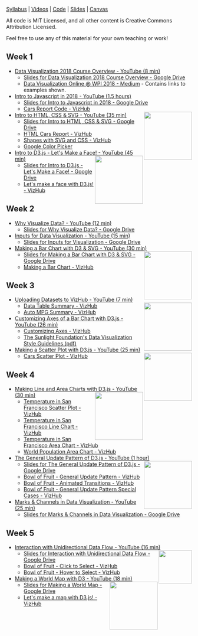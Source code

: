 [Syllabus](syllabus.html) | [Videos](https://www.youtube.com/watch?v=4e3NF8ez95w&list=PL9yYRbwpkykvOXrZumtZWbuaXWHvjD8gi) | [Code](https://vizhub.com/curran) | [Slides](https://drive.google.com/drive/folders/1COIzQ2HNdegDRl2DSrwbliktSFksdE3m?usp=sharing) | [Canvas](https://canvas.wpi.edu/courses/11859)

All code is MIT Licensed, and all other content is Creative Commons Attribution Licensed.

Feel free to use any of this material for your own teaching or work!

## Week 1
 * [Data Visualization 2018 Course Overview - YouTube (8 min)](https://www.youtube.com/watch?v=4e3NF8ez95w&list=PL9yYRbwpkykvOXrZumtZWbuaXWHvjD8gi)
   * [Slides for Data Visualization 2018 Course Overview - Google Drive](https://docs.google.com/presentation/d/1M4Ndoa_rbCZO5uNurD4slJc3yOFXgzZbQ9c1-MYICrI/edit?usp=sharing)
   * [Data Visualization Online @ WPI 2018 - Medium](https://medium.com/@currankelleher/data-visualization-online-wpi-2018-f662bf32908d) - Contains links to examples shown.
 * [Intro to Javascript in 2018 - YouTube (1.5 hours)](https://www.youtube.com/watch?v=rUnmw9fQEwg&list=PL9yYRbwpkykvOXrZumtZWbuaXWHvjD8gi)
   * [Slides for Intro to Javascript in 2018 - Google Drive](https://docs.google.com/presentation/d/107iidqJf5X9Yyk_C2NhH3vAeDPh7pNXw-wtk8yylXio/edit?usp=sharing)
   * [Cars Report Code - VizHub](https://vizhub.com/curran/1e6587bb27c54c368deae8b79a7ca59a)
 * [Intro to HTML, CSS & SVG - YouTube (35 min)](https://www.youtube.com/watch?v=ysG9j4_Uw_g&index=3&list=PL9yYRbwpkykvOXrZumtZWbuaXWHvjD8gi)<a href="https://vizhub.com/curran/366c38ba5ebc4631b4bd936f3b709744"><img align="right" height="130" src="https://user-images.githubusercontent.com/68416/45684652-a0945700-bb64-11e8-8968-75c12af08473.png"></a>
   * [Slides for Intro to HTML, CSS & SVG - Google Drive](https://docs.google.com/presentation/d/1mneYj6UAd71HjxdkMy3goEeOS-PhX7iM7xubbNjhPok/edit?usp=sharing)
   * [HTML Cars Report - VizHub](https://vizhub.com/curran/3b8a76ab64a649d19d73ddcaff6bdaf3)
   * [Shapes with SVG and CSS - VizHub](https://vizhub.com/curran/366c38ba5ebc4631b4bd936f3b709744)
   * [Google Color Picker](https://www.google.com/search?q=color+picker&oq=color+picker&aqs=chrome.0.0l3j35i39j0l2.2912j0j7)
 * [Intro to D3.js - Let's Make a Face! - YouTube (45 min)](https://www.youtube.com/watch?v=-RQWC4I2I1s&list=PL9yYRbwpkykvOXrZumtZWbuaXWHvjD8gi&index=4)<a href="https://vizhub.com/curran/be771477cb974c938cd8603dd8b59d32"><img align="right" height="130" src="https://user-images.githubusercontent.com/68416/45684995-96bf2380-bb65-11e8-9830-5c81fd9b74da.png"></a>
   * [Slides for Intro to D3.js - Let's Make a Face! - Google Drive](https://docs.google.com/presentation/d/1BpcyDF-t3DoOm6GnHrDzw4i_vG8Oi-iatRjywJkCN4g/edit?usp=sharing)
   * [Let's make a face with D3.js! - VizHub](https://vizhub.com/68416/be771477cb974c938cd8603dd8b59d32)

## Week 2
 * [Why Visualize Data? - YouTube (12 min)](https://www.youtube.com/watch?v=7qJY6Rq9e2w&list=PL9yYRbwpkykvOXrZumtZWbuaXWHvjD8gi)
   * [Slides for Why Visualize Data? - Google Drive](https://docs.google.com/presentation/d/1IGhW6-nQX1gzEmWQH6XI9wHJSKVjWY5aq7mdWYU0gbI/edit?usp=sharing)
 * [Inputs for Data Visualization - YouTube (15 min)](https://www.youtube.com/watch?v=nGhSauu93vY&list=PL9yYRbwpkykvOXrZumtZWbuaXWHvjD8gi&index=6)
   * [Slides for Inputs for Visualization - Google Drive](https://docs.google.com/presentation/d/1Zh4hkjZdBXv_NSOR15A2uTHvAQDHlIQohkym0Y0nOcI/edit?usp=sharing)
 * [Making a Bar Chart with D3 & SVG - YouTube (30 min)](https://www.youtube.com/watch?v=NlBt-7PuaLk&list=PL9yYRbwpkykvOXrZumtZWbuaXWHvjD8gi&index=8)<a href="https://vizhub.com/curran/dd44f8fcdc8346ff90bddd63572bf638"><img align="right" height="130" src="https://user-images.githubusercontent.com/68416/45685023-b0f90180-bb65-11e8-913d-ac43312ea396.png"></a>
    * [Slides for Making a Bar Chart with D3 & SVG - Google Drive](https://docs.google.com/presentation/d/19rsOr0TYpW1iC_ncZlnWyxcvqzBChu3kUcfktBbNhio/edit?usp=sharing)
    * [Making a Bar Chart - VizHub](https://vizhub.com/curran/dd44f8fcdc8346ff90bddd63572bf638)

## Week 3
 * [Uploading Datasets to VizHub - YouTube (7 min)](https://www.youtube.com/watch?v=M6g5jKbS2vg&list=PL9yYRbwpkykvOXrZumtZWbuaXWHvjD8gi&index=8)<a href="https://vizhub.com/curran/a44b38541b6e47a4afdd2dfe67a302c5"><img align="right" height="130" src="https://user-images.githubusercontent.com/68416/45685040-be15f080-bb65-11e8-82b7-69d6ff42b681.png"></a>
   * [Data Table Summary - VizHub](https://vizhub.com/curran/e6e1782e79f34e75898c49d4ed50abea)
   * [Auto MPG Summary - VizHub](https://vizhub.com/curran/5f89c1c4b9164832ad9982880a9f018c)
 * [Customizing Axes of a Bar Chart with D3.js - YouTube (26 min)](https://www.youtube.com/watch?v=c3MCROTNN8g&list=PL9yYRbwpkykvOXrZumtZWbuaXWHvjD8gi&index=9)
   * [Customizing Axes - VizHub](https://vizhub.com/curran/a44b38541b6e47a4afdd2dfe67a302c5)
   * [The Sunlight Foundation's Data Visualization Style Guidelines (pdf)](https://github.com/amycesal/dataviz-style-guide/raw/master/Sunlight-StyleGuide-DataViz.pdf)
 * [Making a Scatter Plot with D3.js - YouTube (25 min)](https://www.youtube.com/watch?v=M2s2jowLkUo&index=10&list=PL9yYRbwpkykvOXrZumtZWbuaXWHvjD8gi)<a href="https://vizhub.com/curran/9247d4d42df74185980f7b1f7504dcc5"><img align="right" height="130" src="https://user-images.githubusercontent.com/68416/45685065-d128c080-bb65-11e8-86a3-9b558155077a.png"></a>
   * [Cars Scatter Plot - VizHub](https://vizhub.com/curran/9247d4d42df74185980f7b1f7504dcc5)

## Week 4
 * [Making Line and Area Charts with D3.js - YouTube (30 min)](https://www.youtube.com/watch?v=0vKYFsTLtbA&index=11&list=PL9yYRbwpkykvOXrZumtZWbuaXWHvjD8gi)<a href="https://vizhub.com/curran/012b5b20ce894b0fa7dc98ef3a0b43a5"><img align="right" height="130" src="https://user-images.githubusercontent.com/68416/45685084-dede4600-bb65-11e8-9cab-b69dbc903027.png"></a>
   * [Temperature in San Francisco Scatter Plot - VizHub](https://vizhub.com/curran/d131cb66253d4f88b06f76897211625a)
   * [Temperature in San Francisco Line Chart - VizHub](https://vizhub.com/curran/012b5b20ce894b0fa7dc98ef3a0b43a5)
   * [Temperature in San Francisco Area Chart - VizHub](https://vizhub.com/curran/585f19b2564e484188f4c60f1faf828e)
   * [World Population Area Chart - VizHub](https://vizhub.com/curran/900cb204023748b9a8bdf2273bdefe03)
 * [The General Update Pattern of D3.js - YouTube (1 hour)](https://www.youtube.com/watch?v=IyIAR65G-GQ&list=PL9yYRbwpkykvOXrZumtZWbuaXWHvjD8gi&index=12)<a href="https://vizhub.com/curran/7f4137a77b564607ae2791ab1e49cf7e"><img align="right" height="130" src="https://user-images.githubusercontent.com/68416/45685124-f87f8d80-bb65-11e8-91fe-4a341d260ea4.png"></a>
   * [Slides for The General Update Pattern of D3.js - Google Drive](https://docs.google.com/presentation/d/1WIjDNjgNdXaXfJd0oVYm67WNF0vt7oBnBJD3RDBBh8c/edit?usp=sharing)
   * [Bowl of Fruit - General Update Pattern - VizHub](https://vizhub.com/curran/ee9bb2827d614d26a571e00bf54dbf03)
   * [Bowl of Fruit - Animated Transitions - VizHub](https://vizhub.com/curran/9857017449ed40688201d91d79814a6d)
   * [Bowl of Fruit - General Update Pattern Special Cases - VizHub](https://vizhub.com/curran/7f4137a77b564607ae2791ab1e49cf7e)
 * [Marks & Channels in Data Visualization - YouTube (25 min)](https://www.youtube.com/watch?v=KGUxDlZ6OFQ&index=13&list=PL9yYRbwpkykvOXrZumtZWbuaXWHvjD8gi)
   * [Slides for Marks & Channels in Data Visualization - Google Drive](https://docs.google.com/presentation/d/1ycHPXpTTSIPCm01uVe9NzSXEm-C74EsS9-6DHTHWT0k/edit?usp=sharing)

## Week 5
 * [Interaction with Unidirectional Data Flow - YouTube (16 min)](https://www.youtube.com/watch?v=yInEqiEwATc&list=PL9yYRbwpkykvOXrZumtZWbuaXWHvjD8gi&index=14)<a href="https://vizhub.com/curran/764361e86c9a48109ed1f356f100e879"><img align="right" height="90" src="https://user-images.githubusercontent.com/68416/45685139-059c7c80-bb66-11e8-92d6-cff397c54fe3.png"></a>
   * [Slides for Interaction with Unidirectional Data Flow - Google Drive](https://docs.google.com/presentation/d/1wsqHwKhaIDYa7ehHLLAuLMTd2qn5xI58nTwph5vyAqE/edit?usp=sharing)
   * [Bowl of Fruit - Click to Select - VizHub](https://vizhub.com/curran/c2274b1dfe914115bac48f437b3c104e)
   * [Bowl of Fruit - Hover to Select - VizHub](https://vizhub.com/curran/764361e86c9a48109ed1f356f100e879)
 * [Making a World Map with D3 - YouTube (18 min)](https://www.youtube.com/watch?v=Qw6uAg3EO64&list=PL9yYRbwpkykvOXrZumtZWbuaXWHvjD8gi&index=15)<a href="https://vizhub.com/curran/c5475d7c95d348d5b8268012fbccb728"><img align="right" height="130" src="https://user-images.githubusercontent.com/68416/45685228-57450700-bb66-11e8-97c5-1d1803097677.png"></a>
   * [Slides for Making a World Map - Google Drive](https://docs.google.com/presentation/d/1Ek9OHBojcAPCDl8py1cHGnmJZ-PZIi0v3Abewgu8z_w/edit?usp=sharing)
   * [Let's make a map with D3.js! - VizHub](https://vizhub.com/curran/c5475d7c95d348d5b8268012fbccb728)
